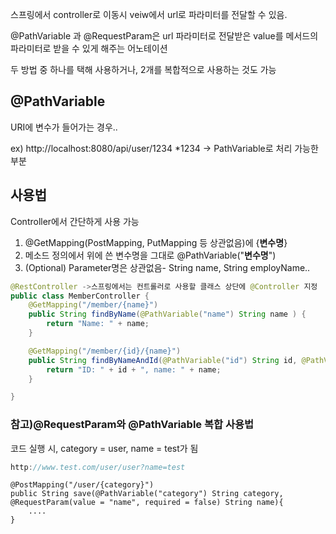 스프링에서 controller로 이동시 veiw에서 url로 파라미터를 전달할 수 있음.

@PathVariable 과 @RequestParam은 url 파라미터로 전달받은 value를 메서드의 파라미터로 받을 수 있게 해주는 어노테이션

두 방법 중 하나를 택해 사용하거나, 2개를 복합적으로 사용하는 것도 가능

## **@PathVariable**

URI에 변수가 들어가는 경우..

ex) http://localhost:8080/api/user/1234 *1234 -> PathVariable로 처리 가능한 부분

## **사용법**

Controller에서 간단하게 사용 가능

1. @GetMapping(PostMapping, PutMapping 등 상관없음)에 {**변수명**}
2. 메소드 정의에서 위에 쓴 변수명을 그대로 @PathVariable("**변수명**")
3. (Optional) Parameter명은 상관없음- String name, String employName..

```java
@RestController ->스프링에서는 컨트롤러로 사용할 클래스 상단에 @Controller 지정
public class MemberController {
    @GetMapping("/member/{name}")
    public String findByName(@PathVariable("name") String name ) {
        return "Name: " + name;
    }

    @GetMapping("/member/{id}/{name}")
	public String findByNameAndId(@PathVariable("id") String id, @PathVariable("name") String name) {
    	return "ID: " + id + ", name: " + name;
    }

}
```

### **참고)@RequestParam와 @PathVariable 복합 사용법**

코드 실행 시, category = user, name = test가 됨

```jsx
http://www.test.com/user/user?name=test
```

```less
@PostMapping("/user/{category}")
public String save(@PathVariable("category") String category, @RequestParam(value = "name", required = false) String name){
    ....
}
```
